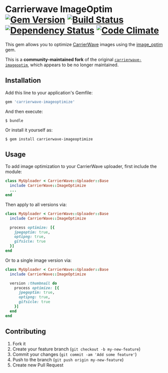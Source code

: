 # Carrierwave ImageOptim [![Gem Version](https://badge.fury.io/rb/carrierwave-imageoptim.svg)](http://badge.fury.io/rb/carrierwave-imageoptim) [![Build Status](https://travis-ci.org/nifuramu/carrierwave-imageoptim.svg?branch=master)](https://travis-ci.org/nifuramu/carrierwave-imageoptim) [![Dependency Status](https://gemnasium.com/badges/github.com/nifuramu/carrierwave-imageoptim.svg)](https://gemnasium.com/github.com/nifuramu/carrierwave-imageoptim) [![Code Climate](https://codeclimate.com/github/nifuramu/carrierwave-imageoptim/badges/gpa.svg)](https://codeclimate.com/github/nifuramu/carrierwave-imageoptim)

This gem allows you to optimize [CarrierWave](https://github.com/carrierwaveuploader/carrierwave) images using the [image_optim](https://github.com/toy/image_optim) gem.

This is a **community-maintained fork** of the original [`carrierwave-imageoptim`](https://github.com/nifuramu/carrierwave-imageoptim), which appears to be no longer maintained.

## Installation
Add this line to your application's Gemfile:

```ruby
gem 'carrierwave-imageoptimize'
```

And then execute:

    $ bundle

Or install it yourself as:

    $ gem install carrierwave-imageoptimize

## Usage
To add image optimization to your CarrierWave uploader, first include the module:

```ruby
class MyUploader < CarrierWave::Uploader::Base
  include CarrierWave::ImageOptimize
  ...
end
```

Then apply to all versions via:

```ruby
class MyUploader < CarrierWave::Uploader::Base
  include CarrierWave::ImageOptimize

  process optimize: [{
    jpegoptim: true,
    optipng: true,
    gifsicle: true
  }]
end
```

Or to a single image version via:

```ruby
class MyUploader < CarrierWave::Uploader::Base
  include CarrierWave::ImageOptimize

  version :thumbnail do
    process optimize: [{
      jpegoptim: true,
      optipng: true,
      gifsicle: true
    }]
  end
end
```

## Contributing

1. Fork it
2. Create your feature branch (`git checkout -b my-new-feature`)
3. Commit your changes (`git commit -am 'Add some feature'`)
4. Push to the branch (`git push origin my-new-feature`)
5. Create new Pull Request

